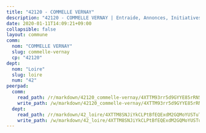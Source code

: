 ```yaml
---
title: "42120 - COMMELLE VERNAY"
description: "42120 - COMMELLE VERNAY | Entraide, Annonces, Initiatives"
date: 2020-01-11T14:09:21+09:00
collapsible: false
layout: commune
comm:
  nom: "COMMELLE VERNAY"
  slug: commelle-vernay
  cp: "42120"
dept:
  nom: "Loire"
  slug: loire
  num: "42"
peerpad:
  comm:
    read_path: /r/markdown/42120_commelle-vernay/4XTTM93rr5d9GYYE85rRNSPyfneJsZPTZThpHJuASMDnorD85
    write_path: /w/markdown/42120_commelle-vernay/4XTTM93rr5d9GYYE85rRNSPyfneJsZPTZThpHJuASMDnorD85-K3TgUkQ22VG3c6crDicpnewL37sH8ZyMo6dpx5pYMDTcWZ49mvySV7brun3LNcpKC7CYPDpykP1zcAoFFR6bTJumzx7zRMHts7J8jijx2ahewmAM9fhUMK6deVjpZYB44qbuL6Z7
  dept:
    read_path: /r/markdown/42_loire/4XTTM8SNJiYkCLPtBfEQExdM2GQMoYUSTuTytLrQfQVaaYJeW
    write_path: /w/markdown/42_loire/4XTTM8SNJiYkCLPtBfEQExdM2GQMoYUSTuTytLrQfQVaaYJeW-K3TgUi5YJecchkttgL3M6Pu99u8hH2akRrHDb4XXZXATCvGiyzrNbe23fQbzNYiKWDR2re6vQN4Gxv5BQ2dayjGg1AqxtpHRtgi6cm74UeqjVtXM2ZJFa6mvBKTRc4s3X6tJYycN
---
```


